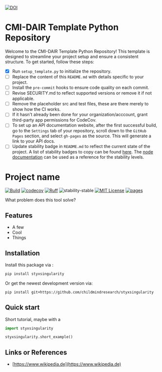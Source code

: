 [![DOI](https://zenodo.org/badge/657341621.svg)](https://zenodo.org/doi/10.5281/zenodo.10383685)

# CMI-DAIR Template Python Repository

Welcome to the CMI-DAIR Template Python Repository! This template is designed to streamline your project setup and ensure a consistent structure. To get started, follow these steps:


- [x] Run `setup_template.py` to initialize the repository.
- [ ] Replace the content of this `README.md` with details specific to your project.
- [ ] Install the `pre-commit` hooks to ensure code quality on each commit.
- [ ] Revise SECURITY.md to reflect supported versions or remove it if not applicable.
- [ ] Remove the placeholder src and test files, these are there merely to show how the CI works.
- [ ] If it hasn't already been done for your organization/acccount, grant third-party app permissions for CodeCov.
- [ ] To set up an API documentation website, after the first successful build, go to the `Settings` tab of your repository, scroll down to the `GitHub Pages` section, and select `gh-pages` as the source. This will generate a link to your API docs.
- [ ] Update stability badge in `README.md` to reflect the current state of the project. A list of stability badges to copy can be found [here](https://github.com/orangemug/stability-badges). The [node documentation](https://nodejs.org/docs/latest-v20.x/api/documentation.html#documentation_stability_index) can be used as a reference for the stability levels.

# Project name

[![Build](https://github.com/childmindresearch/styxsingularity/actions/workflows/test.yaml/badge.svg?branch=main)](https://github.com/childmindresearch/styxsingularity/actions/workflows/test.yaml?query=branch%3Amain)
[![codecov](https://codecov.io/gh/childmindresearch/styxsingularity/branch/main/graph/badge.svg?token=22HWWFWPW5)](https://codecov.io/gh/childmindresearch/styxsingularity)
[![Ruff](https://img.shields.io/endpoint?url=https://raw.githubusercontent.com/astral-sh/ruff/main/assets/badge/v2.json)](https://github.com/astral-sh/ruff)
![stability-stable](https://img.shields.io/badge/stability-stable-green.svg)
[![MIT License](https://img.shields.io/badge/license-MIT-blue.svg)](https://github.com/childmindresearch/styxsingularity/blob/main/LICENSE)
[![pages](https://img.shields.io/badge/api-docs-blue)](https://childmindresearch.github.io/styxsingularity)

What problem does this tool solve?

## Features

- A few
- Cool
- Things

## Installation

Install this package via :

```sh
pip install styxsingularity
```

Or get the newest development version via:

```sh
pip install git+https://github.com/childmindresearch/styxsingularity
```

## Quick start

Short tutorial, maybe with a

```Python
import styxsingularity

styxsingularity.short_example()
```

## Links or References

- [https://www.wikipedia.de](https://www.wikipedia.de)
